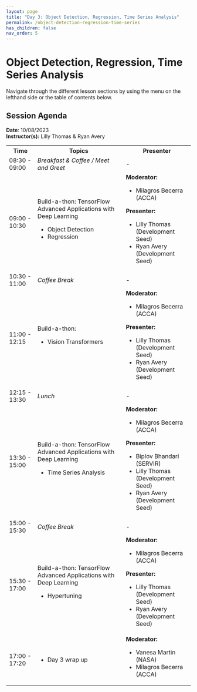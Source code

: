 ```yaml
---
layout: page
title: "Day 3: Object Detection, Regression, Time Series Analysis"
permalink: /object-detection-regression-time-series
has_children: false
nav_order: 5
---
```




# Object Detection, Regression, Time Series Analysis
Navigate through the different lesson sections by using the menu on the lefthand side or the table of contents below. 

## Session Agenda
**Date**: 10/08/2023  
**Instructor(s):** Lilly Thomas & Ryan Avery

<table>
  <tbody>
    <tr>
      <th align="center">Time</th>
      <th align="center">Topics</th>
      <th align="center">Presenter</th>
    </tr>
    <tr>
      <td>08:30 - 09:00</td>
      <td>
        <em>Breakfast & Coffee / Meet and Greet</em>
      </td>
      <td>-</td>
    </tr>
    <tr>
      <td>09:00 - 10:30</td>
      <td>
        Build-a-thon: TensorFlow Advanced Applications with Deep Learning
        <ul>
            <li>Object Detection</li>
            <li>Regression</li>
        </ul>
      </td>
      <td>
        <strong>Moderator:</strong>
        <ul>
          <li>Milagros Becerra (ACCA)</li>
        </ul>
        <strong>Presenter:</strong>
        <ul>
          <li>Lilly Thomas (Development Seed)</li>
          <li>Ryan Avery (Development Seed)</li>
        </ul>
      </td>
    </tr>
    <tr>
      <td>10:30 - 11:00</td>
      <td>
        <em>Coffee Break</em>
      </td>
      <td>-</td>
    </tr>
    <tr>
      <td>11:00 - 12:15</td>
      <td>
        Build-a-thon:
        <ul>
          <li>Vision Transformers</li>
        </ul>
      </td>
      <td>
        <strong>Moderator:</strong>
        <ul>
          <li>Milagros Becerra (ACCA)</li>
        </ul>
        <strong>Presenter:</strong>
        <ul>
          <li>Lilly Thomas (Development Seed)</li>
          <li>Ryan Avery (Development Seed)</li>
        </ul>
      </td>
    </tr>
    <tr>
      <td>12:15 - 13:30</td>
      <td>
        <em>Lunch</em>
      </td>
      <td>-</td>
    </tr>
    <tr>
      <td>13:30 - 15:00</td>
      <td>
        Build-a-thon: TensorFlow Advanced Applications with Deep Learning
        <ul>
            <li>Time Series Analysis</li>
        </ul>
      </td>
      <td>
        <strong>Moderator:</strong>
        <ul>
          <li>Milagros Becerra (ACCA)</li>
        </ul>
        <strong>Presenter:</strong>
        <ul>
          <li>Biplov Bhandari (SERVIR)</li>
          <li>Lilly Thomas (Development Seed)</li>
          <li>Ryan Avery (Development Seed)</li>
        </ul>
      </td>
    </tr>
    <tr>
      <td>15:00 - 15:30</td>
      <td>
        <em>Coffee Break</em>
      </td>
      <td>-</td>
    </tr>
    <tr>
      <td>15:30 - 17:00</td>
      <td>
        Build-a-thon: TensorFlow Advanced Applications with Deep Learning
        <ul>
            <li>Hypertuning</li>
        </ul>
      </td>
      <td>
        <strong>Moderator:</strong>
        <ul>
          <li>Milagros Becerra (ACCA)</li>
        </ul>
        <strong>Presenter:</strong>
        <ul>
          <li>Lilly Thomas (Development Seed)</li>
          <li>Ryan Avery (Development Seed)</li>
        </ul>
      </td>
    </tr>
    <tr>
      <td>17:00 - 17:20</td>
      <td>
        <ul>
            <li>Day 3 wrap up</li>
         </ul>
      </td>
      <td>
        <strong>Moderator:</strong>
        <ul>
          <li>Vanesa Martin (NASA)</li>
          <li>Milagros Becerra (ACCA)</li>
        </ul>
      </td>
    </tr>
  </tbody>
</table>


